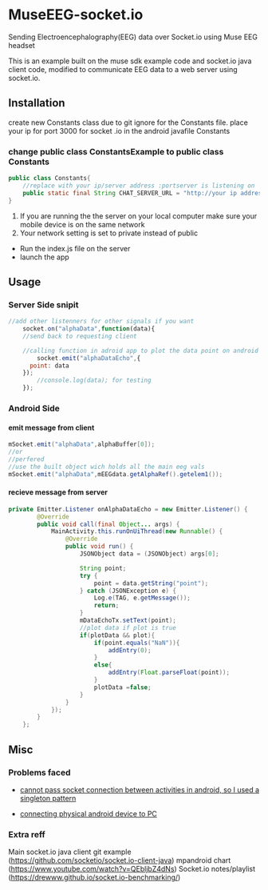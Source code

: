 # MuseEEG-socket.io 

Sending Electroencephalography(EEG) data over Socket.io using Muse EEG headset

This is an example built on the muse sdk example code and socket.io java client code, modified to communicate EEG data to a web server using socket.io.

## Installation
create new Constants class due to git ignore for the Constants file.
place your ip for port 3000 for socket .io in the android javafile Constants

### change public class ConstantsExample to public class Constants

```java
public class Constants{
    //replace with your ip/server address :portserver is listening on
    public static final String CHAT_SERVER_URL = "http://your ip addres:3000";
}
```

1. If you are running the the server on your local computer make sure your mobile device is on the same network 
2. Your network setting is set to private instead of public

- Run the index.js file on the server
- launch the app

## Usage

### Server Side snipit

```javascript
//add other listenners for other signals if you want
	socket.on("alphaData",function(data){
    //send back to requesting client

    //calling function in adroid app to plot the data point on android graph
		socket.emit("alphaDataEcho",{
      point: data
    });
		//console.log(data); for testing
	});
```
		
### Android Side

#### emit message from client
```java
mSocket.emit("alphaData",alphaBuffer[0]);
//or 
//perfered
//use the built object wich holds all the main eeg vals
mSocket.emit("alphaData",mEEGdata.getAlphaRef().getelem1());	
```

#### recieve message from server 

```java
private Emitter.Listener onAlphaDataEcho = new Emitter.Listener() {
        @Override
        public void call(final Object... args) {
            MainActivity.this.runOnUiThread(new Runnable() {
                @Override
                public void run() {
                    JSONObject data = (JSONObject) args[0];

                    String point;
                    try {
                        point = data.getString("point");
                    } catch (JSONException e) {
                        Log.e(TAG, e.getMessage());
                        return;
                    }
                    mDataEchoTx.setText(point);
					//plot data if plot is true
                    if(plotData && plot){
                        if(point.equals("NaN")){
                            addEntry(0);
                        }
                        else{
                            addEntry(Float.parseFloat(point));
                        }
                        plotData =false;
                    }
                }
            });
        }
    };
```


## Misc	

### Problems faced
 - [cannot pass socket connection between activities in android, so  I used a singleton pattern](http://grokbase.com/t/gg/android-developers/124g28kxsx/socket-sharing-between-activities)

 - [connecting physical android device to PC](https://stackoverflow.com/questions/4779963/how-can-i-access-my-localhost-from-my-android-device)

### Extra reff
Main socket.io java client git example
(https://github.com/socketio/socket.io-client-java)
mpandroid chart
(https://www.youtube.com/watch?v=QEbljbZ4dNs)
Socket.io notes/playlist
(https://drewww.github.io/socket.io-benchmarking/)
 
